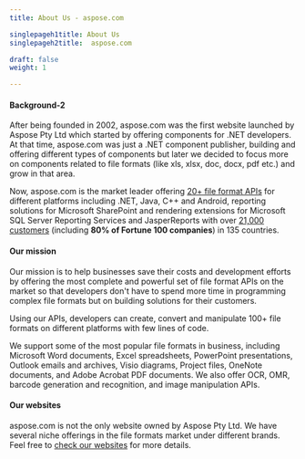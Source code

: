 ```yaml
---
title: About Us - aspose.com

singlepageh1title: About Us
singlepageh2title:  aspose.com

draft: false
weight: 1

---
```


#### Background-2

After being founded in 2002, aspose.com was the first website launched by Aspose Pty Ltd which started by offering components for .NET developers. At that time, aspose.com was just a .NET component publisher, building and offering different types of components but later we decided to focus more on components related to file formats (like xls, xlsx, doc, docx, pdf etc.) and grow in that area.

Now, aspose.com is the market leader offering [20+ file format APIs](https://products.aspose.com) for different platforms including .NET, Java, C++ and Android, reporting solutions for Microsoft SharePoint and rendering extensions for Microsoft SQL Server Reporting Services and JasperReports with over [21,000 customers](https://websites.aspose.com/) (including **80% of Fortune 100 companies**) in 135 countries.

#### Our mission

Our mission is to help businesses save their costs and development efforts by offering the most complete and powerful set of file format APIs on the market so that developers don't have to spend more time in programming complex file formats but on building solutions for their customers.

Using our APIs, developers can create, convert and manipulate 100+ file formats on different platforms with few lines of code.

We support some of the most popular file formats in business, including Microsoft Word documents, Excel spreadsheets, PowerPoint presentations, Outlook emails and archives, Visio diagrams, Project files, OneNote documents, and Adobe Acrobat PDF documents. We also offer OCR, OMR, barcode generation and recognition, and image manipulation APIs.

#### Our websites

aspose.com is not the only website owned by Aspose Pty Ltd. We have several niche offerings in the file formats market under different brands. Feel free to [check our websites](https://websites.aspose.com/) for more details.
